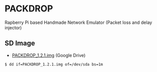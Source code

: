 # PACKDROP
Rapberry Pi based Handmade Network Emulator (Packet loss and delay injector)


## SD Image

+ [PACKDROP_1.2.1.img](https://drive.google.com/file/d/0ByIrBGkSig1Pb3QyajJXTXBhd1U/view?usp=sharing) (Google Drive)

```
$ dd if=PACKDROP_1.2.1.img of=/dev/sda bs=1m
```
